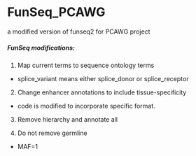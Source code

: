 # FunSeq_PCAWG
a modified version of funseq2 for PCAWG project

##### FunSeq modifications:
1. Map current terms to sequence ontology terms
  * splice_variant means either splice_donor or splice_receptor
 
2. Change enhancer annotations to include tissue-specificity
  * code is modified to incorporate specific format.
 
3. Remove hierarchy and annotate all
 
4. Do not remove germline
  * MAF=1
